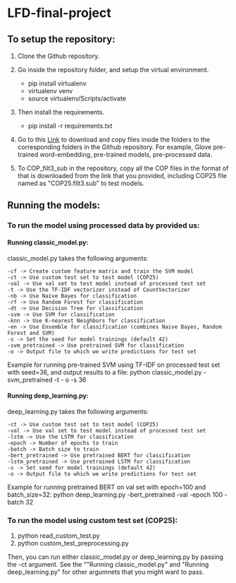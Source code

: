 # LFD-final-project

## To setup the repository:

1) Clone the Github repository.

2) Go inside the repository folder, and setup the virtual environment.
    - pip install virtualenv
    - virtualenv venv
    - source virtualenv/Scripts/activate

3) Then install the requirements.
    - pip install -r requirements.txt

4) Go to this [Link](https://drive.google.com/drive/folders/1tzYDBq-MXYu7Bz9OmRywLFAjpcQGzl0N?usp=sharing) to download and copy files inside the folders to the corresponding folders in the Github repository. For example, Glove pre-trained word-embedding, pre-trained models, pre-processed data.

5) To COP_filt3_sub in the repository, copy all the COP files in the format of that is downloaded from the link that you provided, including COP25 file named as "COP25.filt3.sub" to test models.


## Running the models:

### To run the model using processed data by provided us:

#### Running classic_model.py:

classic_model.py takes the following arguments:

    -cf -> Create custom feature matrix and train the SVM model
    -ct -> Use custom test set to test model (COP25)
    -val -> Use val set to test model instead of processed test set
    -t -> Use the TF-IDF vectorizer instead of CountVectorizer
    -nb -> Use Naive Bayes for classification
    -rf -> Use Random Forest for classification
    -dt -> Use Decision Tree for classification
    -svm -> Use SVM for classification
    -knn -> Use K-nearest Neighbors for classification
    -en -> Use Ensemble for classification (combines Naive Bayes, Random Forest and SVM)
    -s -> Set the seed for model trainings (default 42)
    -svm_pretrained -> Use pretrained SVM for classification
    -o -> Output file to which we write predictions for test set
    

Example for running pre-trained SVM using TF-IDF on processed test set with seed=36, and output results to a file: python classic_model.py -svm_pretrained -t - o -s 36

#### Running deep_learning.py:

deep_learning.py takes the following arguments:

    -ct -> Use custom test set to test model (COP25)
    -val -> Use val set to test model instead of processed test set
    -lstm -> Use the LSTM for classification
    -epoch -> Number of epochs to train
    -batch -> Batch size to train
    -bert_pretrained -> Use pretrained BERT for classification
    -lstm_pretrained -> Use pretrained LSTM for classification
    -s -> Set seed for model trainings (default 42)
    -o -> Output file to which we write predictions for test set
   
Example for running pretrained BERT on val set with epoch=100 and batch_size=32: python deep_learning.py -bert_pretrained -val -epoch 100 -batch 32

### To run the model using custom test set (COP25):

1) python read_custom_test.py
2) python custom_test_preprocessing.py

Then, you can run either classic_model.py or deep_learning.py by passing the -ct argument. See the ""Running classic_model.py" and "Running deep_learning.py" for other argumnets that you might want to pass.
